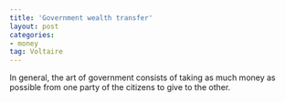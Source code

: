 ```yaml
---
title: 'Government wealth transfer'
layout: post
categories:
- money
tag: Voltaire
---
```


In general, the art of government consists of taking as much money as possible from one party of the citizens to give to the other.